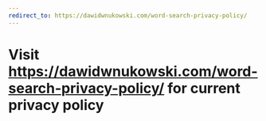 ```yaml
---
redirect_to: https://dawidwnukowski.com/word-search-privacy-policy/
---
```


# Visit https://dawidwnukowski.com/word-search-privacy-policy/ for current privacy policy
